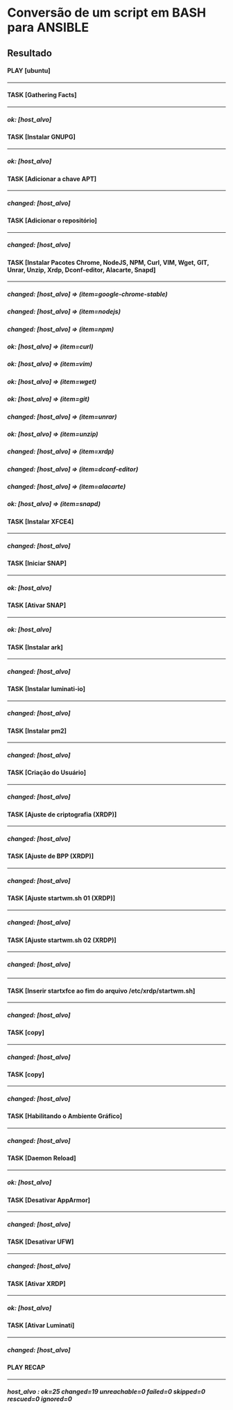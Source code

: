 # Conversão de um script em BASH para ANSIBLE
## Resultado

#### PLAY [ubuntu]
<hr>

#### TASK [Gathering Facts]
<hr>

##### ok: [host_alvo]

#### TASK [Instalar GNUPG]
<hr>

##### ok: [host_alvo]

#### TASK [Adicionar a chave APT]
<hr>

##### changed: [host_alvo]

#### TASK [Adicionar o repositório]
<hr>

##### changed: [host_alvo]

#### TASK [Instalar Pacotes Chrome, NodeJS, NPM, Curl, VIM, Wget, GIT, Unrar, Unzip, Xrdp, Dconf-editor, Alacarte, Snapd]
<hr>

##### changed: [host_alvo] => (item=google-chrome-stable)

##### changed: [host_alvo] => (item=nodejs)

##### changed: [host_alvo] => (item=npm)

##### ok: [host_alvo] => (item=curl)

##### ok: [host_alvo] => (item=vim)

##### ok: [host_alvo] => (item=wget)

##### ok: [host_alvo] => (item=git)

##### changed: [host_alvo] => (item=unrar)

##### ok: [host_alvo] => (item=unzip)

##### changed: [host_alvo] => (item=xrdp)

##### changed: [host_alvo] => (item=dconf-editor)

##### changed: [host_alvo] => (item=alacarte)

##### ok: [host_alvo] => (item=snapd)

#### TASK [Instalar XFCE4]
<hr>

##### changed: [host_alvo]

#### TASK [Iniciar SNAP]
<hr>

##### ok: [host_alvo]

#### TASK [Ativar SNAP]
<hr>

##### ok: [host_alvo]

#### TASK [Instalar ark]
<hr>

##### changed: [host_alvo]

#### TASK [Instalar luminati-io]
<hr>

##### changed: [host_alvo]

#### TASK [Instalar pm2]
<hr>

##### changed: [host_alvo]

#### TASK [Criação do Usuário]
<hr>

##### changed: [host_alvo]

#### TASK [Ajuste de criptografia (XRDP)]
<hr>

##### changed: [host_alvo]

#### TASK [Ajuste de BPP (XRDP)]
<hr>

##### changed: [host_alvo]

#### TASK [Ajuste startwm.sh 01 (XRDP)]
<hr>

##### changed: [host_alvo]

#### TASK [Ajuste startwm.sh 02 (XRDP)]
<hr>

##### changed: [host_alvo]
<hr>

#### TASK [Inserir startxfce ao fim do arquivo /etc/xrdp/startwm.sh]
<hr>

##### changed: [host_alvo]

#### TASK [copy]
<hr>

##### changed: [host_alvo]

#### TASK [copy]
<hr>

##### changed: [host_alvo]

#### TASK [Habilitando o Ambiente Gráfico]
<hr>

##### changed: [host_alvo]

#### TASK [Daemon Reload]
<hr>

##### ok: [host_alvo]

#### TASK [Desativar AppArmor]
<hr>

##### changed: [host_alvo]

#### TASK [Desativar UFW]
<hr>

##### changed: [host_alvo]

#### TASK [Ativar XRDP]
<hr>

##### ok: [host_alvo]

#### TASK [Ativar Luminati]
<hr>

##### changed: [host_alvo]

#### PLAY RECAP
<hr>

##### host_alvo                       : ok=25   changed=19   unreachable=0    failed=0    skipped=0    rescued=0    ignored=0
